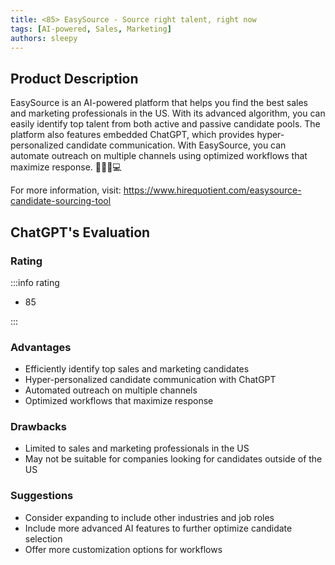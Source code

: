 ```yaml
---
title: <85> EasySource - Source right talent, right now
tags: [AI-powered, Sales, Marketing]
authors: sleepy
---
```


## Product Description

EasySource is an AI-powered platform that helps you find the best sales and marketing professionals in the US. With its advanced algorithm, you can easily identify top talent from both active and passive candidate pools. The platform also features embedded ChatGPT, which provides hyper-personalized candidate communication. With EasySource, you can automate outreach on multiple channels using optimized workflows that maximize response. 🚀👨‍💼💻

For more information, visit: https://www.hirequotient.com/easysource-candidate-sourcing-tool

## ChatGPT's Evaluation

### Rating

:::info rating

- 85

:::

### Advantages

- Efficiently identify top sales and marketing candidates
- Hyper-personalized candidate communication with ChatGPT
- Automated outreach on multiple channels
- Optimized workflows that maximize response


### Drawbacks

- Limited to sales and marketing professionals in the US
- May not be suitable for companies looking for candidates outside of the US

### Suggestions

- Consider expanding to include other industries and job roles
- Include more advanced AI features to further optimize candidate selection
- Offer more customization options for workflows
